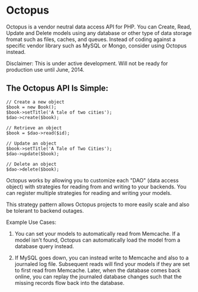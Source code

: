 Octopus
=======
Octopus is a vendor neutral data access API for PHP. You can Create, Read, Update and Delete models using any database or other type of data storage fromat such as files, caches, and queues. Instead of coding against a specific vendor library such as MySQL or Mongo, consider using Octopus instead.

Disclaimer: This is under active development. Will not be ready for production use until June, 2014.

The Octopus API Is Simple:
-------------
```
// Create a new object
$book = new Book();
$book->setTitle('A tale of two cities');
$dao->create($book);

// Retrieve an object
$book = $dao->read($id);

// Update an object
$book->setTitle('A Tale of Two Cities');
$dao->update($book);

// Delete an object
$dao->delete($book);
```

Octopus works by allowing you to customize each "DAO" (data access object) with strategies for reading from and writing to your backends. You can register multiple strategies for reading and writing your models.

This strategy pattern allows Octopus projects to more easily scale and also be tolerant to backend outages. 

Example Use Cases:

1) You can set your models to automatically read from Memcache. If a model isn't found, Octopus can automatically load the model from a database query instead.

2) If MySQL goes down, you can instead write to Memcache and also to a journaled log file. Subsequent reads will find your models if they are set to first read from Memcache. Later, when the database comes back online, you can replay the journaled database changes such that the missing records flow back into the database.
